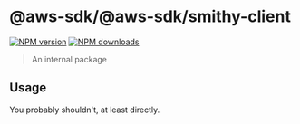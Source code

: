 # @aws-sdk/@aws-sdk/smithy-client

[![NPM version](https://img.shields.io/npm/v/@aws-sdk/@aws-sdk/smithy-client/rc.svg)](https://www.npmjs.com/package/@aws-sdk/@aws-sdk/smithy-client)
[![NPM downloads](https://img.shields.io/npm/dm/@aws-sdk/@aws-sdk/smithy-client.svg)](https://www.npmjs.com/package/@aws-sdk/@aws-sdk/smithy-client)

> An internal package

## Usage

You probably shouldn't, at least directly.
